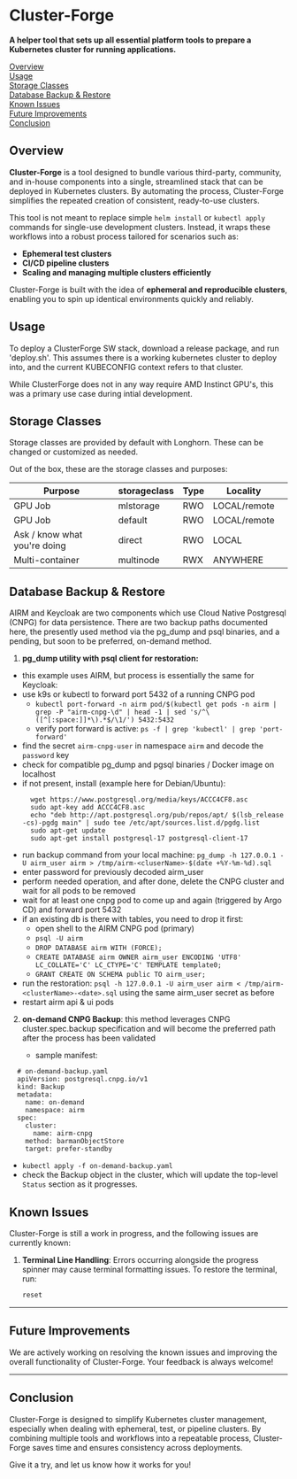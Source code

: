 # Cluster-Forge

**A helper tool that sets up all essential platform tools to prepare a Kubernetes cluster for running applications.**

[Overview](#overview)<br>
[Usage](#usage)<br>
[Storage Classes](#storage-classes)<br>
[Database Backup & Restore]()<br>
[Known Issues](#known-issues)<br>
[Future Improvements](#future-improvements)<br>
[Conclusion](#conclusion)<br>

## Overview

**Cluster-Forge** is a tool designed to bundle various third-party, community, and in-house components into a single, streamlined stack that can be deployed in Kubernetes clusters. By automating the process, Cluster-Forge simplifies the repeated creation of consistent, ready-to-use clusters.

This tool is not meant to replace simple `helm install` or `kubectl apply` commands for single-use development clusters. Instead, it wraps these workflows into a robust process tailored for scenarios such as:

- **Ephemeral test clusters**
- **CI/CD pipeline clusters**
- **Scaling and managing multiple clusters efficiently**

Cluster-Forge is built with the idea of **ephemeral and reproducible clusters**, enabling you to spin up identical environments quickly and reliably.

## Usage
To deploy a ClusterForge SW stack, download a release package, and run 'deploy.sh'. This assumes there is a working kubernetes cluster to deploy into, and the current KUBECONFIG context refers to that cluster.

While ClusterForge does not in any way require AMD Instinct GPU's, this was a primary use case during intial development.

## Storage Classes
Storage classes are provided by default with Longhorn. These can be changed or customized as needed.

Out of the box, these are the storage classes and purposes:

| Purpose                      | storageclass | Type | Locality     |     |
| ---------------------------- | ------------ | ---- | ------------ | --- |
| GPU Job                      | mlstorage    | RWO  | LOCAL/remote |     |
| GPU Job                      | default      | RWO  | LOCAL/remote |     |
| Ask / know what you're doing | direct       | RWO  | LOCAL        |     |
| Multi-container              | multinode    | RWX  | ANYWHERE     |     |

## Database Backup & Restore
AIRM and Keycloak are two components which use Cloud Native Postgresql (CNPG) for data persistence. There are two backup paths documented here, the presently used method via the pg_dump and psql binaries, and a pending, but soon to be preferred, on-demand method.

  1. <b>pg_dump utility with psql client for restoration:</b><br>
  - this example uses AIRM, but process is essentially the same for Keycloak:
  - use k9s or kubectl to forward port 5432 of a running CNPG pod
    - `kubectl port-forward -n airm pod/$(kubectl get pods -n airm | grep -P "airm-cnpg-\d" | head -1 | sed 's/^\([^[:space:]]*\).*$/\1/') 5432:5432`
    - verify port forward is active: `ps -f | grep 'kubectl' | grep 'port-forward'`
  - find the secret `airm-cnpg-user` in namespace `airm` and decode the `password` key
  - check for compatible pg_dump and pgsql binaries / Docker image on localhost
  - if not present, install (example here for Debian/Ubuntu):
    ```
      wget https://www.postgresql.org/media/keys/ACCC4CF8.asc
      sudo apt-key add ACCC4CF8.asc
      echo "deb http://apt.postgresql.org/pub/repos/apt/ $(lsb_release -cs)-pgdg main" | sudo tee /etc/apt/sources.list.d/pgdg.list
      sudo apt-get update
      sudo apt-get install postgresql-17 postgresql-client-17
    ```
  - run backup command from your local machine: `pg_dump -h 127.0.0.1 -U airm_user airm > /tmp/airm-<cluserName>-$(date +%Y-%m-%d).sql`
  - enter password for previously decoded airm_user
  - perform needed operation, and after done, delete the CNPG cluster and wait for all pods to be removed
  - wait for at least one cnpg pod to come up and again (triggered by Argo CD) and forward port 5432
  - if an existing db is there with tables, you need to drop it first:
      - open shell to the AIRM CNPG pod (primary)
      - `psql -U airm`
      - `DROP DATABASE airm WITH (FORCE);`
      - `CREATE DATABASE airm OWNER airm_user ENCODING 'UTF8' LC_COLLATE='C' LC_CTYPE='C' TEMPLATE template0;`
      - `GRANT CREATE ON SCHEMA public TO airm_user;`
  - run the restoration: `psql -h 127.0.0.1 -U airm_user airm < /tmp/airm-<clusterName>-<date>.sql` using the same airm_user secret as before
  - restart airm api & ui pods

  2. <b>on-demand CNPG Backup</b>: this method leverages CNPG cluster.spec.backup specification and will become the preferred path after the process has been validated

      - sample manifest:

  ```
    # on-demand-backup.yaml
    apiVersion: postgresql.cnpg.io/v1
    kind: Backup
    metadata:
      name: on-demand
      namespace: airm
    spec:
      cluster:
        name: airm-cnpg
      method: barmanObjectStore
      target: prefer-standby
  ```

  - `kubectl apply -f on-demand-backup.yaml`
  - check the Backup object in the cluster, which will update the top-level `Status` section as it progresses.

## Known Issues

Cluster-Forge is still a work in progress, and the following issues are currently known:

1. **Terminal Line Handling**: Errors occurring alongside the progress spinner may cause terminal formatting issues. To restore the terminal, run:
   ```sh
   reset
   ```

---

## Future Improvements

We are actively working on resolving the known issues and improving the overall functionality of Cluster-Forge. Your feedback is always welcome!

---

## Conclusion

Cluster-Forge is designed to simplify Kubernetes cluster management, especially when dealing with ephemeral, test, or pipeline clusters. By combining multiple tools and workflows into a repeatable process, Cluster-Forge saves time and ensures consistency across deployments.

Give it a try, and let us know how it works for you!
